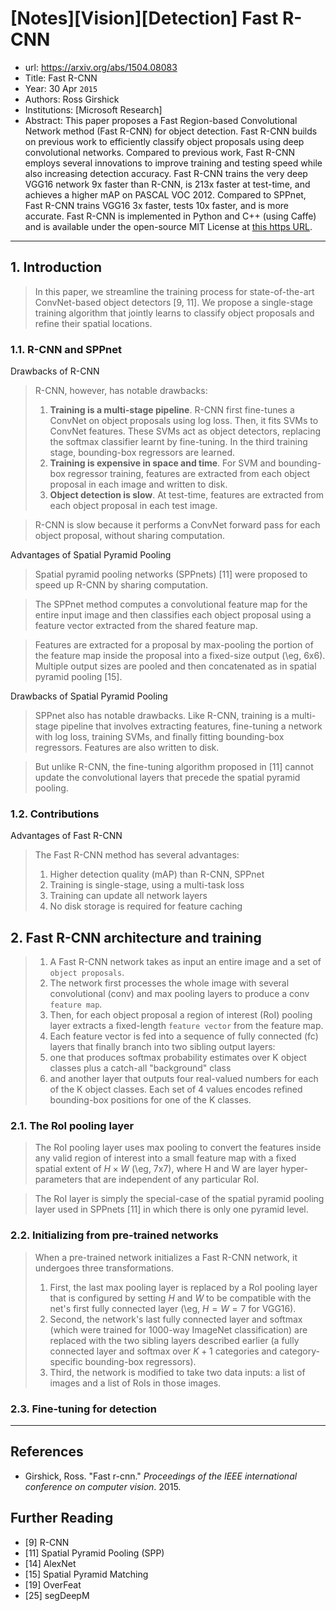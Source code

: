 # [Notes][Vision][Detection] Fast R-CNN

* url: https://arxiv.org/abs/1504.08083
* Title: Fast R-CNN
* Year: 30 Apr `2015`
* Authors: Ross Girshick
* Institutions: [Microsoft Research]
* Abstract: This paper proposes a Fast Region-based Convolutional Network method (Fast R-CNN) for object detection. Fast R-CNN builds on previous work to efficiently classify object proposals using deep convolutional networks. Compared to previous work, Fast R-CNN employs several innovations to improve training and testing speed while also increasing detection accuracy. Fast R-CNN trains the very deep VGG16 network 9x faster than R-CNN, is 213x faster at test-time, and achieves a higher mAP on PASCAL VOC 2012. Compared to SPPnet, Fast R-CNN trains VGG16 3x faster, tests 10x faster, and is more accurate. Fast R-CNN is implemented in Python and C++ (using Caffe) and is available under the open-source MIT License at [this https URL](https://github.com/rbgirshick/fast-rcnn).

----------------------------------------------------------------------------------------------------

## 1. Introduction

> In this paper, we streamline the training process for state-of-the-art ConvNet-based object detectors [9, 11]. We propose a single-stage training algorithm that jointly learns to classify object proposals and refine their spatial locations.

### 1.1. R-CNN and SPPnet

Drawbacks of R-CNN

> R-CNN, however, has notable drawbacks:
> 1. **Training is a multi-stage pipeline**. R-CNN first fine-tunes a ConvNet on object proposals using log loss. Then, it fits SVMs to ConvNet features. These SVMs act as object detectors, replacing the softmax classifier learnt by fine-tuning. In the third training stage, bounding-box regressors are learned.
> 2. **Training is expensive in space and time**. For SVM and bounding-box regressor training, features are extracted from each object proposal in each image and written to disk.
> 3. **Object detection is slow**. At test-time, features are extracted from each object proposal in each test image.

> R-CNN is slow because it performs a ConvNet forward pass for each object proposal, without sharing computation.

Advantages of Spatial Pyramid Pooling

> Spatial pyramid pooling networks (SPPnets) [11] were proposed to speed up R-CNN by sharing computation.

> The SPPnet method computes a convolutional feature map for the entire input image and then classifies each object proposal using a feature vector extracted from the shared feature map.

> Features are extracted for a proposal by max-pooling the portion of the feature map inside the proposal into a fixed-size output (\eg, 6x6). Multiple output sizes are pooled and then concatenated as in spatial pyramid pooling [15].

Drawbacks of Spatial Pyramid Pooling

> SPPnet also has notable drawbacks. Like R-CNN, training is a multi-stage pipeline that involves extracting features, fine-tuning a network with log loss, training SVMs, and finally fitting bounding-box regressors. Features are also written to disk.

> But unlike R-CNN, the fine-tuning algorithm proposed in [11] cannot update the convolutional layers that precede the spatial pyramid pooling.

### 1.2. Contributions

Advantages of Fast R-CNN

> The Fast R-CNN method has several advantages:
> 1. Higher detection quality (mAP) than R-CNN, SPPnet
> 2. Training is single-stage, using a multi-task loss
> 3. Training can update all network layers
> 4. No disk storage is required for feature caching

## 2. Fast R-CNN architecture and training

> 1. A Fast R-CNN network takes as input an entire image and a set of `object proposals`.
> 2. The network first processes the whole image with several convolutional (conv) and max pooling layers to produce a conv `feature map`.
> 3. Then, for each object proposal a region of interest (RoI) pooling layer extracts a fixed-length `feature vector` from the feature map.
> 4. Each feature vector is fed into a sequence of fully connected (fc) layers that finally branch into two sibling output layers:
> 5. one that produces softmax probability estimates over K object classes plus a catch-all "background" class
> 6. and another layer that outputs four real-valued numbers for each of the K object classes. Each set of 4 values encodes refined bounding-box positions for one of the K classes.

### 2.1. The RoI pooling layer

> The RoI pooling layer uses max pooling to convert the features inside any valid region of interest into a small feature map with a fixed spatial extent of $H \times W$ (\eg, 7x7), where H and W are layer hyper-parameters that are independent of any particular RoI.

> The RoI layer is simply the special-case of the spatial pyramid pooling layer used in SPPnets [11] in which there is only one pyramid level.

### 2.2. Initializing from pre-trained networks

> When a pre-trained network initializes a Fast R-CNN network, it undergoes three transformations.
> 1. First, the last max pooling layer is replaced by a RoI pooling layer that is configured by setting $H$ and $W$ to be compatible with the net's first fully connected layer (\eg, $H=W=7$ for VGG16).
> 2. Second, the network's last fully connected layer and softmax (which were trained for 1000-way ImageNet classification) are replaced with the two sibling layers described earlier (a fully connected layer and softmax over $K+1$ categories and category-specific bounding-box regressors).
> 3. Third, the network is modified to take two data inputs: a list of images and a list of RoIs in those images.

### 2.3. Fine-tuning for detection



----------------------------------------------------------------------------------------------------

## References

* Girshick, Ross. "Fast r-cnn." *Proceedings of the IEEE international conference on computer vision*. 2015.

## Further Reading

* [9] R-CNN
* [11] Spatial Pyramid Pooling (SPP)
* [14] AlexNet
* [15] Spatial Pyramid Matching
* [19] OverFeat
* [25] segDeepM
